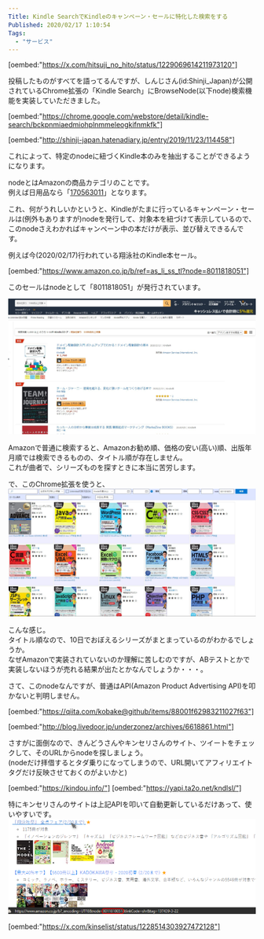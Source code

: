```yaml
---
Title: Kindle SearchでKindleのキャンペーン・セールに特化した検索をする
Published: 2020/02/17 1:10:54
Tags:
  - "サービス"
---
```

[oembed:"https://x.com/hitsuji_no_hito/status/1229069614211973120"]

投稿したものがすべてを語ってるんですが、しんじさん(id:Shinji_Japan)が公開されているChrome拡張の「Kindle Search」にBrowseNode(以下node)検索機能を実装していただきました。  

[oembed:"https://chrome.google.com/webstore/detail/kindle-search/bckpnmiaedmiohplnmmeleogkifnmkfk"]

[oembed:"http://shinji-japan.hatenadiary.jp/entry/2019/11/23/114458"]

これによって、特定のnodeに紐づくKindle本のみを抽出することができるようになります。  

nodeとはAmazonの商品カテゴリのことです。  
例えば日用品なら「[170563011](https://www.amazon.co.jp/b/ref=as_li_ss_tl?node=170563011)」となります。  

これ、何がうれしいかというと、Kindleがたまに行っているキャンペーン・セールは(例外もありますが)nodeを発行して、対象本を紐づけて表示しているので、このnodeさえわかればキャンペーン中の本だけが表示、並び替えできるんです。  

例えば今(2020/02/17)行われている翔泳社のKindle本セール。  

[oembed:"https://www.amazon.co.jp/b/ref=as_li_ss_tl?node=8011818051"]

このセールはnodeとして「8011818051」が発行されています。  

![](20200217005930.png) 

Amazonで普通に検索すると、Amazonお勧め順、価格の安い(高い)順、出版年月順では検索できるものの、タイトル順が存在しません。  
これが曲者で、シリーズものを探すときに本当に苦労します。  

で、このChrome拡張を使うと、
![](20200217010111.png) 

こんな感じ。   
タイトル順なので、10日でおぼえるシリーズがまとまっているのがわかるでしょうか。  
なぜAmazonで実装されていないのか理解に苦しむのですが、ABテストとかで実装しないほうが売れる結果が出たとかなんでしょうか・・・。  


さて、このnodeなんですが、普通はAPI(Amazon Product Advertising API)を叩かないと判明しません。  

[oembed:"https://qiita.com/kobake@github/items/88001f62983211027f63"]

[oembed:"http://blog.livedoor.jp/underzonez/archives/6618861.html"]

さすがに面倒なので、きんどうさんやキンセリさんのサイト、ツイートをチェックして、そのURLからnodeを探しましょう。  
(nodeだけ拝借するとタダ乗りになってしまうので、URL開いてアフィリエイトタグだけ反映させておくのがよいかと)  

[oembed:"https://kindou.info/"]
[oembed:"https://yapi.ta2o.net/kndlsl/"]

特にキンセリさんのサイトは上記APIを叩いて自動更新しているだけあって、使いやすいです。  
![](20200217011003.png) 

[oembed:"https://x.com/kinselist/status/1228514303927472128"]

